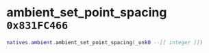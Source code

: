 # ambient_set_point_spacing `0x831FC466`

```lua
natives.ambient.ambient_set_point_spacing(_unk0 --[[ integer ]])
```